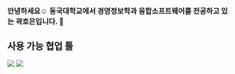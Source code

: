 ### 안녕하세요☺️ 동국대학교에서 경영정보학과 융합소프트웨어를 전공하고 있는 곽호은입니다. 👋

## 사용 가능 협업 툴
<img src="https://img.shields.io/badge/Notion-000000?style=flat-square&logo=Notion&logoColor=white"/> <img src="https://img.shields.io/badge/Slack-4A154B?style=flat-square&logo=Slack&logoColor=Slack"/>

<!--
**hooooooni/hooooooni** is a ✨ _special_ ✨ repository because its `README.md` (this file) appears on your GitHub profile.

![Github Stats](https://github-readme-stats.vercel.app/api?username=biud436&show_icons=true)

Here are some ideas to get you started:

- 🔭 I’m currently working on ...
- 🌱 I’m currently learning ...
- 👯 I’m looking to collaborate on ...
- 🤔 I’m looking for help with ...
- 💬 Ask me about ...
- 📫 How to reach me: ...
- 😄 Pronouns: ...
- ⚡ Fun fact: ...
-->
